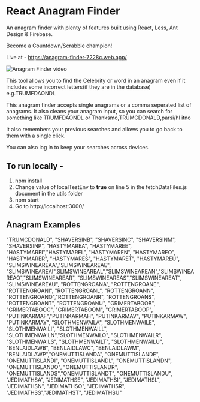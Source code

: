 # React Anagram Finder
An anagram finder with plenty of features built using React, Less, Ant Design & Firebase.

Become a Countdown/Scrabble champion!

Live at -
https://anagram-finder-7228c.web.app/

![Anagram Finder video](https://media.giphy.com/media/cnRRVKLAceg5G7q2a7/giphy.gif)

This tool allows you to find the Celebrity or word in an anagram even if it includes some incorrect letters(if they are in the database) e.g.TRUMFDAONDL

This anagram finder accepts single anagrams or a comma seperated list of anagrams. It also cleans your anagram input, so you can search for something like TRUMFDAONDL or Thanksmo,TRUMCDONALD,parsi/hl itno

It also remembers your previous searches and allows you to go back to them with a single click.

You can also log in to keep your searches across devices.

## To run locally -
1. npm install
2. Change value of localTestEnv to **true** on line 5 in the fetchDataFiles.js document in the utils folder
3. npm start
4. Go to http://localhost:3000/

## Anagram Examples
"TRUMCDONALD", "SHAVERSINB", "SHAVERSINC", "SHAVERSINM", "SHAVERSINP", "HASTYMAREA", "HASTYMAREE", "HASTYMAREI","HASTYMAREL", "HASTYMAREN", "HASTYMAREO", "HASTYMARER", "HASTYMARES", "HASTYMARET", "HASTYMAREU", "SLIMSWINEAREAA","SLIMSWINEAREAE", "SLIMSWINEAREAI",SLIMSWINEAREAL","SLIMSWINEAREAN","SLIMSWINEAREAO","SLIMSWINEAREAR", "SLIMSWINEAREAS","SLIMSWINEAREAT", "SLIMSWINEAREAU", "ROTTENGROANA", "ROTTENGROANE", "ROTTENGROANI", "ROTTENGROANL", "ROTTENGROANN", "ROTTENGROANO","ROTTENGROANR", "ROTTENGROANS", "ROTTENGROANT", "ROTTENGROANU", "GRIMERTABOOB", "GRIMERTABOOC", "GRIMERTABOOM", "GRIMERTABOOP", "PUTINKARMAF","PUTINKARMAH", "PUTINKARMAV", "PUTINKARMAW", "PUTINKARMAY", "SLOTHMENWAILA", "SLOTHMENWAILE", "SLOTHMENWAILI", "SLOTHMENWAILL", "SLOTHMENWAILN","SLOTHMENWAILO", "SLOTHMENWAILR", "SLOTHMENWAILS", "SLOTHMENWAILT", "SLOTHMENWAILU", "BENLAIDLAWB", "BENLAIDLAWC", "BENLAIDLAWM", "BENLAIDLAWP","ONEMUTTISLANDA", "ONEMUTTISLANDE", "ONEMUTTISLANDI", "ONEMUTTISLANDL", "ONEMUTTISLANDN", "ONEMUTTISLANDO", "ONEMUTTISLANDR", "ONEMUTTISLANDS","ONEMUTTISLANDT", "ONEMUTTISLANDU", "JEDIMATHSA", "JEDIMATHSE", "JEDIMATHSI", "JEDIMATHSL", "JEDIMATHSN", "JEDIMATHSO", "JEDIMATHSR", "JEDIMATHSS","JEDIMATHST", "JEDIMATHSU"



